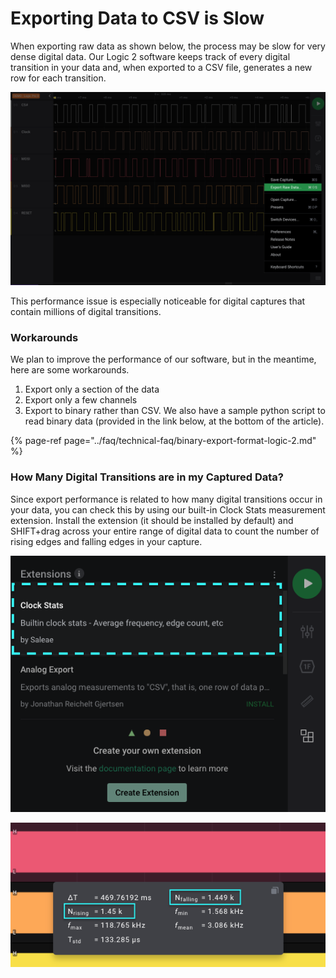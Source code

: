 # Exporting Data to CSV is Slow

When exporting raw data as shown below, the process may be slow for very dense digital data. Our Logic 2 software keeps track of every digital transition in your data and, when exported to a CSV file, generates a new row for each transition. 

![Exporting Raw Data](../.gitbook/assets/screen-shot-2020-12-04-at-6.18.59-pm.png)

This performance issue is especially noticeable for digital captures that contain millions of digital transitions.

### Workarounds

We plan to improve the performance of our software, but in the meantime, here are some workarounds.

1. Export only a section of the data
2. Export only a few channels
3. Export to binary rather than CSV. We also have a sample python script to read binary data \(provided in the link below, at the bottom of the article\).

{% page-ref page="../faq/technical-faq/binary-export-format-logic-2.md" %}

### How Many Digital Transitions are in my Captured Data?

Since export performance is related to how many digital transitions occur in your data, you can check this by using our built-in Clock Stats measurement extension. Install the extension \(it should be installed by default\) and SHIFT+drag across your entire range of digital data to count the number of rising edges and falling edges in your capture.

![Clock Stats Measurement Extension](../.gitbook/assets/screen-shot-2020-12-04-at-6.31.57-pm.png)

![Number of Rising and Falling Edges](../.gitbook/assets/screen-shot-2020-12-04-at-6.31.42-pm.png)



